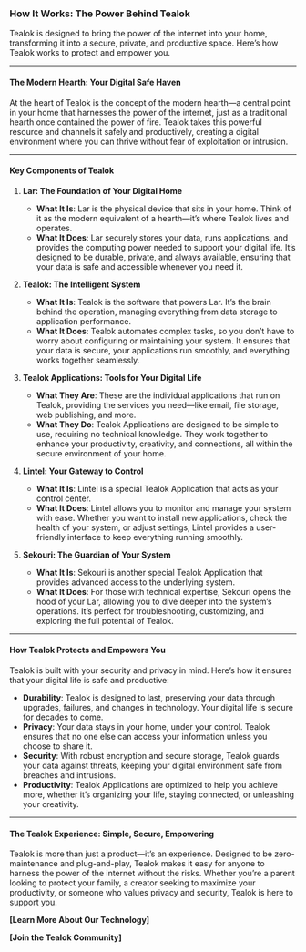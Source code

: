 ### **How It Works: The Power Behind Tealok**

Tealok is designed to bring the power of the internet into your home, transforming it into a secure, private, and productive space. Here’s how Tealok works to protect and empower you.

---

#### **The Modern Hearth: Your Digital Safe Haven**

At the heart of Tealok is the concept of the modern hearth—a central point in your home that harnesses the power of the internet, just as a traditional hearth once contained the power of fire. Tealok takes this powerful resource and channels it safely and productively, creating a digital environment where you can thrive without fear of exploitation or intrusion.

---

#### **Key Components of Tealok**

1. **Lar: The Foundation of Your Digital Home**
    
    - **What It Is**: Lar is the physical device that sits in your home. Think of it as the modern equivalent of a hearth—it’s where Tealok lives and operates.
    - **What It Does**: Lar securely stores your data, runs applications, and provides the computing power needed to support your digital life. It’s designed to be durable, private, and always available, ensuring that your data is safe and accessible whenever you need it.
2. **Tealok: The Intelligent System**
    
    - **What It Is**: Tealok is the software that powers Lar. It’s the brain behind the operation, managing everything from data storage to application performance.
    - **What It Does**: Tealok automates complex tasks, so you don’t have to worry about configuring or maintaining your system. It ensures that your data is secure, your applications run smoothly, and everything works together seamlessly.
3. **Tealok Applications: Tools for Your Digital Life**
    
    - **What They Are**: These are the individual applications that run on Tealok, providing the services you need—like email, file storage, web publishing, and more.
    - **What They Do**: Tealok Applications are designed to be simple to use, requiring no technical knowledge. They work together to enhance your productivity, creativity, and connections, all within the secure environment of your home.
4. **Lintel: Your Gateway to Control**
    
    - **What It Is**: Lintel is a special Tealok Application that acts as your control center.
    - **What It Does**: Lintel allows you to monitor and manage your system with ease. Whether you want to install new applications, check the health of your system, or adjust settings, Lintel provides a user-friendly interface to keep everything running smoothly.
5. **Sekouri: The Guardian of Your System**
    
    - **What It Is**: Sekouri is another special Tealok Application that provides advanced access to the underlying system.
    - **What It Does**: For those with technical expertise, Sekouri opens the hood of your Lar, allowing you to dive deeper into the system’s operations. It’s perfect for troubleshooting, customizing, and exploring the full potential of Tealok.

---

#### **How Tealok Protects and Empowers You**

Tealok is built with your security and privacy in mind. Here’s how it ensures that your digital life is safe and productive:

- **Durability**: Tealok is designed to last, preserving your data through upgrades, failures, and changes in technology. Your digital life is secure for decades to come.
- **Privacy**: Your data stays in your home, under your control. Tealok ensures that no one else can access your information unless you choose to share it.
- **Security**: With robust encryption and secure storage, Tealok guards your data against threats, keeping your digital environment safe from breaches and intrusions.
- **Productivity**: Tealok Applications are optimized to help you achieve more, whether it’s organizing your life, staying connected, or unleashing your creativity.

---

#### **The Tealok Experience: Simple, Secure, Empowering**

Tealok is more than just a product—it’s an experience. Designed to be zero-maintenance and plug-and-play, Tealok makes it easy for anyone to harness the power of the internet without the risks. Whether you’re a parent looking to protect your family, a creator seeking to maximize your productivity, or someone who values privacy and security, Tealok is here to support you.

**[Learn More About Our Technology]**

**[Join the Tealok Community]**
